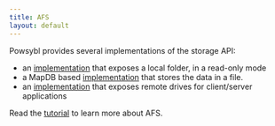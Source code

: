 ```yaml
---
title: AFS
layout: default
---
```


Powsybl provides several implementations of the storage API:
- an [implementation](afs-local.md) that exposes a local folder, in a read-only mode
- a MapDB based [implementation](afs-mapdb.md) that stores the data in a file.
- an [implementation](afs-remote.md) that exposes remote drives for client/server applications 

Read the [tutorial](../tutorials/afs/afs.md) to learn more about AFS.
